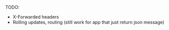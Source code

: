 TODO:

- X-Forwarded headers
- Rolling updates, routing (still work for app that just return json message)